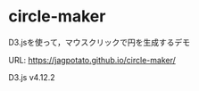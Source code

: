 # circle-maker

D3.jsを使って，マウスクリックで円を生成するデモ  

URL: https://jagpotato.github.io/circle-maker/

D3.js v4.12.2  


